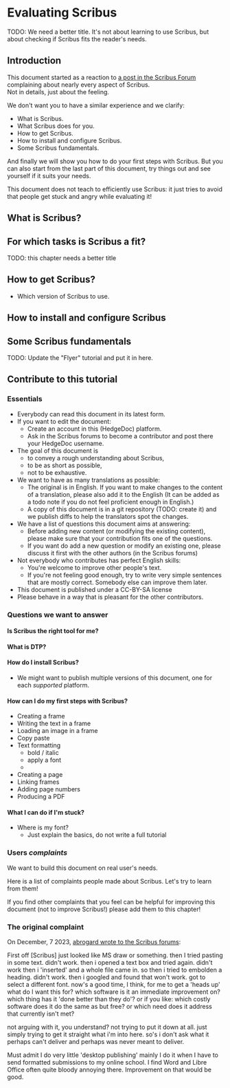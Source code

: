 # Evaluating Scribus

TODO: We need a better title. It's not about learning to use Scribus, but about checking if Scribus fits the reader's needs.

## Introduction

This document started as a reaction to [a post in the Scribus Forum](https://forums.scribus.net/index.php/topic,4778.msg22014.html) complaining about nearly every aspect of Scribus.  
Not in details, just about the feeling.

We don't want you to have a similar experience and we clarify:

- What is Scribus.
- What Scribus does for you.
- How to get Scribus.
- How to install and configure Scribus.
- Some Scribus fundamentals.

And finally we will show you how to do your first steps with Scribus. But you can also start from the last part of this document, try things out and see yourself if it suits your needs.

This document does not teach to efficiently use Scribus: it just tries to avoid that people get stuck and angry while evaluating it!

## What is Scribus?

## For which tasks is Scribus a fit?

TODO: this chapter needs a better title

## How to get Scribus?

- Which version of Scribus to use.

## How to install and configure Scribus

## Some Scribus fundamentals

TODO: Update the "Flyer" tutorial and put it in here. 

## Contribute to this tutorial

### Essentials

- Everybody can read this document in its latest form.
- If you want to edit the document:
  - Create an account in this (HedgeDoc) platform.
  - Ask in the Scribus forums to become a contributor and post there your HedgeDoc username.
- The goal of this document is
  - to convey a rough understanding about Scribus,
  - to be as short as possible,
  - not to be exhaustive.
- We want to have as many translations as possible:
  - The original is in English. If you want to make changes to the content of a translation, please also add it to the English (It can be added as a todo note if you do not feel proficient enough in English.)
  - A copy of this document is in a git repository (TODO: create it) and we publish diffs to help the translators spot the changes.
- We have a list of questions this document aims at answering:
  - Before adding new content (or modifying the existing content), please make sure that your contribution fits one of the questions.
  - If you want do add a new question or modify an existing one, please discuss it first with the other authors (in the Scribus forums)
- Not everybody who contributes has perfect English skills:
  - You're welcome to improve other people's text.
  - If you're not feeling good enough, try to write very simple sentences that are mostly correct. Somebody else can improve them later.
- This document is published under a CC-BY-SA license
- Please behave in a way that is pleasant for the other contributors.

### Questions we want to answer

#### Is Scribus the right tool for me?

#### What is DTP?

#### How do I install Scribus?

- We might want to publish multiple versions of this document, one for each _supported_ platform.

#### How can I do my first steps with Scribus?

- Creating a frame
- Writing the text in a frame
- Loading an image in a frame
- Copy paste
- Text formatting
  - bold / italic
  - apply a font
  - 
- Creating a page
- Linking frames
- Adding page numbers
- Producing a PDF

#### What I can do if I'm stuck?

- Where is my font?
  - Just explain the basics, do not write a full tutorial

### Users _complaints_

We want to build this document on real user's needs.

Here is a list of complaints people made about Scribus. Let's try to learn from them!

If you find other complaints that you feel can be helpful for improving this document (not to improve Scribus!) please add them to this chapter!

### The original complaint

On December, 7 2023, [abrogard wrote to the Scribus forums](https://forums.scribus.net/index.php/topic,4778.msg22014.html):

First off [Scribus] just looked like MS draw or something.
then I tried pasting in some text. didn't work.
then i opened a text box and tried again. didn't work
then i 'inserted' and a whole file came in.
so then i tried to embolden a heading. 
didn't work.
then i googled and found that won't work. got to select a different font.
now's a good time, I think, for me to get a 'heads up'
what do I want this for?
which software is it an immediate improvement on?  which thing has it 'done better than they do'?
or if you like: which costly software does it do the same as but free?
or which need does it address that currently isn't met?

not arguing with it, you understand? not trying to put it down at all.  just simply trying to get it straight what i'm into here.  so's i don't ask what it perhaps can't deliver and perhaps was never meant to deliver.

Must admit I do very little 'desktop publishing'  mainly I do it when I have to send formatted submissions to my online school.  I find Word and Libre Office often quite bloody annoying there. Improvement on that would be good.
